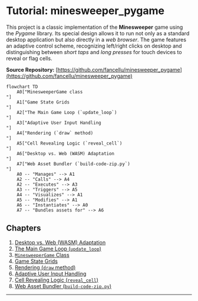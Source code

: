 # Tutorial: minesweeper_pygame

This project is a classic implementation of the **Minesweeper** game using the *Pygame* library. Its special design allows it to run not only as a standard desktop application but also directly in a *web browser*. The game features an adaptive control scheme, recognizing left/right clicks on desktop and distinguishing between *short taps* and *long presses* for touch devices to reveal or flag cells.


**Source Repository:** [https://github.com/fancellu/minesweeper_pygame](https://github.com/fancellu/minesweeper_pygame)

```mermaid
flowchart TD
    A0["MinesweeperGame class
"]
    A1["Game State Grids
"]
    A2["The Main Game Loop (`update_loop`)
"]
    A3["Adaptive User Input Handling
"]
    A4["Rendering (`draw` method)
"]
    A5["Cell Revealing Logic (`reveal_cell`)
"]
    A6["Desktop vs. Web (WASM) Adaptation
"]
    A7["Web Asset Bundler (`build-code-zip.py`)
"]
    A0 -- "Manages" --> A1
    A2 -- "Calls" --> A4
    A2 -- "Executes" --> A3
    A3 -- "Triggers" --> A5
    A4 -- "Visualizes" --> A1
    A5 -- "Modifies" --> A1
    A6 -- "Instantiates" --> A0
    A7 -- "Bundles assets for" --> A6
```

## Chapters

1. [Desktop vs. Web (WASM) Adaptation
](01_desktop_vs__web__wasm__adaptation_.md)
2. [The Main Game Loop (`update_loop`)
](02_the_main_game_loop___update_loop___.md)
3. [`MinesweeperGame` Class
](03__minesweepergame__class_.md)
4. [Game State Grids
](04_game_state_grids_.md)
5. [Rendering (`draw` method)
](05_rendering___draw__method__.md)
6. [Adaptive User Input Handling
](06_adaptive_user_input_handling_.md)
7. [Cell Revealing Logic (`reveal_cell`)
](07_cell_revealing_logic___reveal_cell___.md)
8. [Web Asset Bundler (`build-code-zip.py`)
](08_web_asset_bundler___build_code_zip_py___.md)


---

